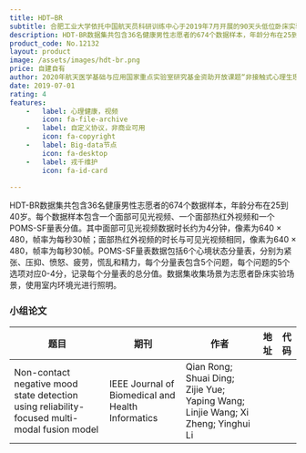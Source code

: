 ```yaml
---
title: HDT−BR
subtitle: 合肥工业大学依托中国航天员科研训练中心于2019年7月开展的90天头低位卧床实验中收集的非接触式生理心理健康检测数据集
description: HDT-BR数据集共包含36名健康男性志愿者的674个数据样本，年龄分布在25到40岁。每个数据样本包含一个面部可见光视频、一个面部热红外视频和一个POMS-SF量表分值。其中面部可见光视频数据时长约为4分钟，像素为640 × 480，帧率为每秒30帧；面部热红外视频的时长与可见光视频相同，像素为640 × 480，帧率为每秒30帧。POMS-SF量表数据包括6个心境状态分量表，分别为紧张、压抑、愤怒、疲劳，慌乱和精力，每个分量表包含5个问题，每个问题的5个选项对应0-4分，记录每个分量表的总分值。数据集收集场景为志愿者卧床实验场景，使用室内环境光进行照明。
product_code: No.12132
layout: product
image: /assets/images/hdt-br.png
price: 自建自有
author: 2020年航天医学基础与应用国家重点实验室研究基金资助开放课题“非接触式心理生理健康监测研究”(2020.01-2021.12, SMFA19K01)
date: 2019-07-01
rating: 4
features:
    -   label: 心理健康，视频
        icon: fa-file-archive
    -   label: 自定义协议，非商业可用
        icon: fa-copyright
    -   label: Big-data节点
        icon: fa-desktop
    -   label: 戎千维护
        icon: fa-id-card

---
```


HDT-BR数据集共包含36名健康男性志愿者的674个数据样本，年龄分布在25到40岁。每个数据样本包含一个面部可见光视频、一个面部热红外视频和一个POMS-SF量表分值。其中面部可见光视频数据时长约为4分钟，像素为640 × 480，帧率为每秒30帧；面部热红外视频的时长与可见光视频相同，像素为640 × 480，帧率为每秒30帧。POMS-SF量表数据包括6个心境状态分量表，分别为紧张、压抑、愤怒、疲劳，慌乱和精力，每个分量表包含5个问题，每个问题的5个选项对应0-4分，记录每个分量表的总分值。数据集收集场景为志愿者卧床实验场景，使用室内环境光进行照明。


### 小组论文

| 题目   | 期刊     | 作者  | 地址 | 代码                                                     |
|------|--------|-----|----|--------------------------------------------------------|
| Non-contact negative mood state detection using reliability-focused multi-modal fusion model | IEEE Journal of Biomedical and Health Informatics | Qian Rong; Shuai Ding; Zijie Yue; Yaping Wang; Linjie Wang; Xi Zheng; Yinghui Li |  [<i class="fa-solid fa-file"/>](https://ieeexplore.ieee.org/abstract/document/9795009)  |  |
